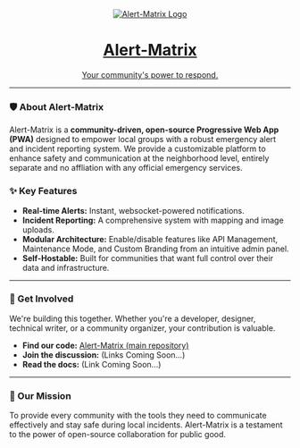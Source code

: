 <div align="center"><a href="https://alertmatrix.cc?ref=gh" target="_blank">
  <img src="https://cdn.alertmatrix.cc/images/logos/logo-white.svg" alt="Alert-Matrix Logo">
  <h1>Alert-Matrix</h1>
  <p>Your community's power to respond.</p></a>
</div>

---

### 🛡️ About Alert-Matrix

Alert-Matrix is a **community-driven, open-source Progressive Web App (PWA)** designed to empower local groups with a robust emergency alert and incident reporting system. We provide a customizable platform to enhance safety and communication at the neighborhood level, entirely separate and no affliation with any official emergency services.

### ✨ Key Features

* **Real-time Alerts:** Instant, websocket-powered notifications.
* **Incident Reporting:** A comprehensive system with mapping and image uploads.
* **Modular Architecture:** Enable/disable features like API Management, Maintenance Mode, and Custom Branding from an intuitive admin panel.
* **Self-Hostable:** Built for communities that want full control over their data and infrastructure.

---

### 🚀 Get Involved

We're building this together. Whether you're a developer, designer, technical writer, or a community organizer, your contribution is valuable.

* **Find our code:** [Alert-Matrix (main repository)](https://github.com/Alert-Matrix/)
* **Join the discussion:** (Links Coming Soon...)
* **Read the docs:** (Link Coming Soon...)

---

### 🚨 Our Mission

To provide every community with the tools they need to communicate effectively and stay safe during local incidents. Alert-Matrix is a testament to the power of open-source collaboration for public good.
